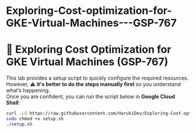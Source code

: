 # Exploring-Cost-optimization-for-GKE-Virtual-Machines---GSP-767

# 🚀 Exploring Cost Optimization for GKE Virtual Machines (GSP-767)

This lab provides a setup script to quickly configure the required resources.  
However, ⚠️ **it's better to do the steps manually first** so you understand what’s happening.  
Once you are confident, you can run the script below in **Google Cloud Shell**:

```bash
curl -LO https://raw.githubusercontent.com/HarukiDev/Exploring-Cost-optimization-for-GKE-Virtual-Machines---GSP-767/main/setup.sh
sudo chmod +x setup.sh
./setup.sh
